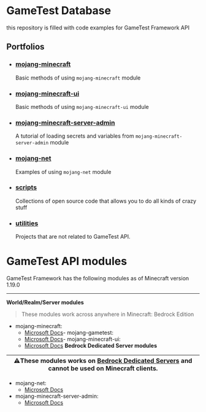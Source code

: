 # GameTest Database

this repository is filled with code examples for GameTest Framework API

## Portfolios

- ### [mojang-minecraft](./mojang-minecraft/)
  Basic methods of using `mojang-minecraft` module

- ### [mojang-minecraft-ui](./mojang-minecraft-ui/)
  Basic methods of using `mojang-minecraft-ui` module

- ### [mojang-minecraft-server-admin](./mojang-minecraft-server-admin/)
  A tutorial of loading secrets and variables from `mojang-minecraft-server-admin` module

- ### [mojang-net](./mojang-net/)
  Examples of using `mojang-net` module
  
- ### [scripts](./scripts/)
  Collections of open source code that allows you to do all kinds of crazy stuff
  
- ### [utilities](./utilities/)
  Projects that are not related to GameTest API.

# GameTest API modules

GameTest Framework has the following modules as of Minecraft version 1.19.0

---

**World/Realm/Server modules**

> These modules work across anywhere in Minecraft: Bedrock Edition

- mojang-minecraft:
  - [Microsoft Docs](https://docs.microsoft.com/en-us/minecraft/creator/scriptapi/mojang-minecraft/mojang-minecraft)- mojang-gametest:
  - [Microsoft Docs](https://docs.microsoft.com/en-us/minecraft/creator/scriptapi/mojang-gametest/mojang-gametest)- mojang-minecraft-ui:
  - [Microsoft Docs](https://docs.microsoft.com/en-us/minecraft/creator/scriptapi/mojang-minecraft-ui/mojang-minecraft-ui)
**Bedrock Dedicated Server modules**

| ⚠️These modules works on [Bedrock Dedicated Servers](https://www.minecraft.net/en-us/download/server/bedrock) and cannot be used on Minecraft clients. |
| --- |

- mojang-net:
  - [Microsoft Docs](https://docs.microsoft.com/en-us/minecraft/creator/scriptapi/mojang-net/mojang-net)
- mojang-minecraft-server-admin:
  - [Microsoft Docs](https://docs.microsoft.com/en-us/minecraft/creator/scriptapi/mojang-minecraft-server-admin/mojang-minecraft-server-admin)